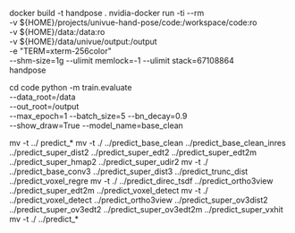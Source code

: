 docker build -t handpose .
nvidia-docker run -ti --rm \
    -v ${HOME}/projects/univue-hand-pose/code:/workspace/code:ro \
    -v ${HOME}/data:/data:ro \
    -v ${HOME}/data/univue/output:/output \
    -e "TERM=xterm-256color" \
    --shm-size=1g --ulimit memlock=-1 --ulimit stack=67108864 \
    handpose

cd code
python -m train.evaluate \
    --data_root=/data \
    --out_root=/output \
    --max_epoch=1 --batch_size=5 --bn_decay=0.9 \
    --show_draw=True --model_name=base_clean

mv -t ../ predict_*
mv -t ./ ../predict_base_clean ../predict_base_clean_inres ../predict_super_dist2 ../predict_super_edt2 ../predict_super_edt2m ../predict_super_hmap2 ../predict_super_udir2
mv -t ./ ../predict_base_conv3 ../predict_super_dist3 ../predict_trunc_dist ../predict_voxel_regre
mv -t ./ ../predict_direc_tsdf ../predict_ortho3view ../predict_super_edt2m ../predict_voxel_detect
mv -t ./ ../predict_voxel_detect ../predict_ortho3view ../predict_super_ov3dist2 ../predict_super_ov3edt2 ../predict_super_ov3edt2m ../predict_super_vxhit
mv -t ./ ../predict_*
